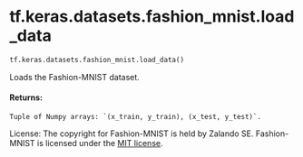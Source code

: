 <div itemscope itemtype="http://developers.google.com/ReferenceObject">
<meta itemprop="name" content="tf.keras.datasets.fashion_mnist.load_data" />
<meta itemprop="path" content="Stable" />
</div>

# tf.keras.datasets.fashion_mnist.load_data

``` python
tf.keras.datasets.fashion_mnist.load_data()
```

Loads the Fashion-MNIST dataset.

#### Returns:

    Tuple of Numpy arrays: `(x_train, y_train), (x_test, y_test)`.

License:
    The copyright for Fashion-MNIST is held by Zalando SE.
    Fashion-MNIST is licensed under the [MIT license](
    https://github.com/zalandoresearch/fashion-mnist/blob/master/LICENSE).